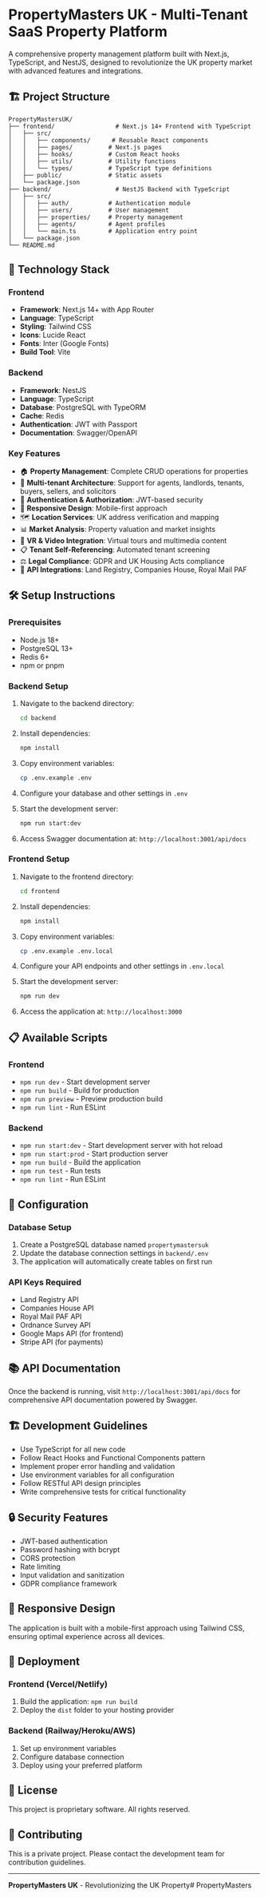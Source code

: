 # PropertyMasters UK - Multi-Tenant SaaS Property Platform

A comprehensive property management platform built with Next.js, TypeScript, and NestJS, designed to revolutionize the UK property market with advanced features and integrations.

## 🏗️ Project Structure

```
PropertyMastersUK/
├── frontend/                 # Next.js 14+ Frontend with TypeScript
│   ├── src/
│   │   ├── components/      # Reusable React components
│   │   ├── pages/          # Next.js pages
│   │   ├── hooks/          # Custom React hooks
│   │   ├── utils/          # Utility functions
│   │   └── types/          # TypeScript type definitions
│   ├── public/             # Static assets
│   └── package.json
├── backend/                  # NestJS Backend with TypeScript
│   ├── src/
│   │   ├── auth/           # Authentication module
│   │   ├── users/          # User management
│   │   ├── properties/     # Property management
│   │   ├── agents/         # Agent profiles
│   │   └── main.ts         # Application entry point
│   └── package.json
└── README.md
```

## 🚀 Technology Stack

### Frontend
- **Framework**: Next.js 14+ with App Router
- **Language**: TypeScript
- **Styling**: Tailwind CSS
- **Icons**: Lucide React
- **Fonts**: Inter (Google Fonts)
- **Build Tool**: Vite

### Backend
- **Framework**: NestJS
- **Language**: TypeScript
- **Database**: PostgreSQL with TypeORM
- **Cache**: Redis
- **Authentication**: JWT with Passport
- **Documentation**: Swagger/OpenAPI

### Key Features
- 🏠 **Property Management**: Complete CRUD operations for properties
- 👥 **Multi-tenant Architecture**: Support for agents, landlords, tenants, buyers, sellers, and solicitors
- 🔐 **Authentication & Authorization**: JWT-based security
- 📱 **Responsive Design**: Mobile-first approach
- 🗺️ **Location Services**: UK address verification and mapping
- 📊 **Market Analysis**: Property valuation and market insights
- 🎥 **VR & Video Integration**: Virtual tours and multimedia content
- 📋 **Tenant Self-Referencing**: Automated tenant screening
- ⚖️ **Legal Compliance**: GDPR and UK Housing Acts compliance
- 🏢 **API Integrations**: Land Registry, Companies House, Royal Mail PAF

## 🛠️ Setup Instructions

### Prerequisites
- Node.js 18+ 
- PostgreSQL 13+
- Redis 6+
- npm or pnpm

### Backend Setup

1. Navigate to the backend directory:
   ```bash
   cd backend
   ```

2. Install dependencies:
   ```bash
   npm install
   ```

3. Copy environment variables:
   ```bash
   cp .env.example .env
   ```

4. Configure your database and other settings in `.env`

5. Start the development server:
   ```bash
   npm run start:dev
   ```

6. Access Swagger documentation at: `http://localhost:3001/api/docs`

### Frontend Setup

1. Navigate to the frontend directory:
   ```bash
   cd frontend
   ```

2. Install dependencies:
   ```bash
   npm install
   ```

3. Copy environment variables:
   ```bash
   cp .env.example .env.local
   ```

4. Configure your API endpoints and other settings in `.env.local`

5. Start the development server:
   ```bash
   npm run dev
   ```

6. Access the application at: `http://localhost:3000`

## 📋 Available Scripts

### Frontend
- `npm run dev` - Start development server
- `npm run build` - Build for production
- `npm run preview` - Preview production build
- `npm run lint` - Run ESLint

### Backend
- `npm run start:dev` - Start development server with hot reload
- `npm run start:prod` - Start production server
- `npm run build` - Build the application
- `npm run test` - Run tests
- `npm run lint` - Run ESLint

## 🔧 Configuration

### Database Setup
1. Create a PostgreSQL database named `propertymastersuk`
2. Update the database connection settings in `backend/.env`
3. The application will automatically create tables on first run

### API Keys Required
- Land Registry API
- Companies House API
- Royal Mail PAF API
- Ordnance Survey API
- Google Maps API (for frontend)
- Stripe API (for payments)

## 📚 API Documentation

Once the backend is running, visit `http://localhost:3001/api/docs` for comprehensive API documentation powered by Swagger.

## 🏗️ Development Guidelines

- Use TypeScript for all new code
- Follow React Hooks and Functional Components pattern
- Implement proper error handling and validation
- Use environment variables for all configuration
- Follow RESTful API design principles
- Write comprehensive tests for critical functionality

## 🔒 Security Features

- JWT-based authentication
- Password hashing with bcrypt
- CORS protection
- Rate limiting
- Input validation and sanitization
- GDPR compliance framework

## 📱 Responsive Design

The application is built with a mobile-first approach using Tailwind CSS, ensuring optimal experience across all devices.

## 🚀 Deployment

### Frontend (Vercel/Netlify)
1. Build the application: `npm run build`
2. Deploy the `dist` folder to your hosting provider

### Backend (Railway/Heroku/AWS)
1. Set up environment variables
2. Configure database connection
3. Deploy using your preferred platform

## 📄 License

This project is proprietary software. All rights reserved.

## 🤝 Contributing

This is a private project. Please contact the development team for contribution guidelines.

---

**PropertyMasters UK** - Revolutionizing the UK Property#   P r o p e r t y M a s t e r s  
 